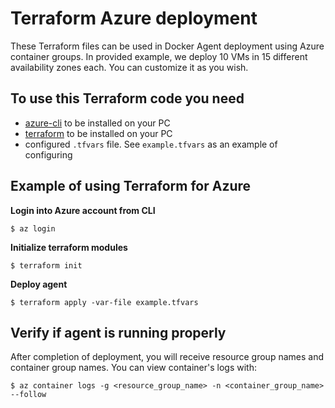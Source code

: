 # Terraform Azure deployment

These Terraform files can be used in Docker Agent deployment using Azure container groups.
In provided example, we deploy 10 VMs in 15 different availability zones each. You can customize it as you wish.

## To use this Terraform code you need

* [azure-cli](https://docs.microsoft.com/en-us/cli/azure/install-azure-cli) to be installed on your PC
* [terraform](https://www.terraform.io/downloads) to be installed on your PC
* configured `.tfvars` file. See `example.tfvars` as an example of configuring

## Example of using Terraform for Azure

**Login into Azure account from CLI**

`$ az login`

**Initialize terraform modules**

`$ terraform init`

**Deploy agent**

`$ terraform apply -var-file example.tfvars`

## Verify if agent is running properly

After completion of deployment, you will receive resource group names and container group names. 
You can view container's logs with:

`$ az container logs -g <resource_group_name> -n <container_group_name> --follow`